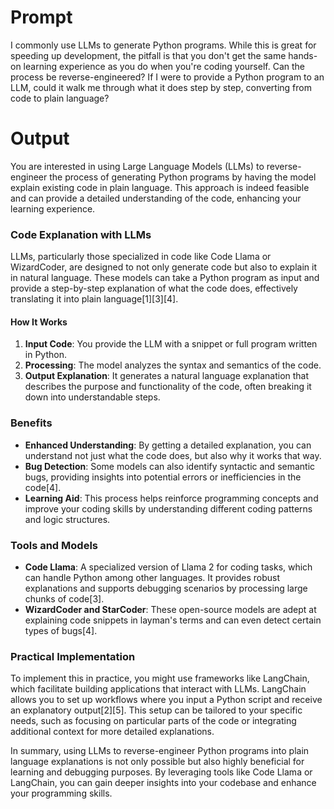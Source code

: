 # Prompt

I commonly use LLMs to generate Python programs. While this is great for speeding up development, the pitfall is that you don't get the same hands-on learning experience as you do when you're coding yourself. Can the process be reverse-engineered? If I were to provide a Python program to an LLM, could it walk me through what it does step by step, converting from code to plain language?

# Output

You are interested in using Large Language Models (LLMs) to reverse-engineer the process of generating Python programs by having the model explain existing code in plain language. This approach is indeed feasible and can provide a detailed understanding of the code, enhancing your learning experience.

### Code Explanation with LLMs

LLMs, particularly those specialized in code like Code Llama or WizardCoder, are designed to not only generate code but also to explain it in natural language. These models can take a Python program as input and provide a step-by-step explanation of what the code does, effectively translating it into plain language\[1]\[3]\[4].

#### How It Works

1. **Input Code**: You provide the LLM with a snippet or full program written in Python.
2. **Processing**: The model analyzes the syntax and semantics of the code.
3. **Output Explanation**: It generates a natural language explanation that describes the purpose and functionality of the code, often breaking it down into understandable steps.

### Benefits

- **Enhanced Understanding**: By getting a detailed explanation, you can understand not just what the code does, but also why it works that way.
- **Bug Detection**: Some models can also identify syntactic and semantic bugs, providing insights into potential errors or inefficiencies in the code\[4].
- **Learning Aid**: This process helps reinforce programming concepts and improve your coding skills by understanding different coding patterns and logic structures.

### Tools and Models

- **Code Llama**: A specialized version of Llama 2 for coding tasks, which can handle Python among other languages. It provides robust explanations and supports debugging scenarios by processing large chunks of code\[3].
- **WizardCoder and StarCoder**: These open-source models are adept at explaining code snippets in layman's terms and can even detect certain types of bugs\[4].

### Practical Implementation

To implement this in practice, you might use frameworks like LangChain, which facilitate building applications that interact with LLMs. LangChain allows you to set up workflows where you input a Python script and receive an explanatory output\[2]\[5]. This setup can be tailored to your specific needs, such as focusing on particular parts of the code or integrating additional context for more detailed explanations.

In summary, using LLMs to reverse-engineer Python programs into plain language explanations is not only possible but also highly beneficial for learning and debugging purposes. By leveraging tools like Code Llama or LangChain, you can gain deeper insights into your codebase and enhance your programming skills.

&#x20;
